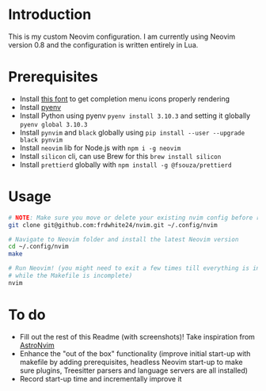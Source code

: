 # Introduction

This is my custom Neovim configuration. I am currently using Neovim version 0.8
and the configuration is written entirely in Lua.

# Prerequisites

- Install [this
  font](https://github.com/microsoft/vscode-codicons/raw/main/dist/codicon.ttf)
  to get completion menu icons properly rendering
- Install [pyenv](https://github.com/pyenv/pyenv-installer#installation--update--uninstallation)
- Install Python using pyenv `pyenv install 3.10.3` and setting it globally `pyenv global 3.10.3`
- Install `pynvim` and `black` globally using `pip install --user --upgrade black pynvim`
- Install `neovim` lib for Node.js with `npm i -g neovim`
- Install `silicon` cli, can use Brew for this `brew install silicon`
- Install `prettierd` globally with `npm install -g @fsouza/prettierd`

# Usage

```bash
# NOTE: Make sure you move or delete your existing nvim config before running this
git clone git@github.com:frdwhite24/nvim.git ~/.config/nvim

# Navigate to Neovim folder and install the latest Neovim version
cd ~/.config/nvim
make

# Run Neovim! (you might need to exit a few times till everything is installed
# while the Makefile is incomplete)
nvim
```

# To do

- Fill out the rest of this Readme (with screenshots)! Take inspiration from
  [AstroNvim](https://github.com/AstroNvim/AstroNvim/blob/main/README.md)
- Enhance the "out of the box" functionality (improve initial start-up with
  makefile by adding prerequisites, headless Neovim start-up to make sure plugins,
  Treesitter parsers and language servers are all installed)
- Record start-up time and incrementally improve it
